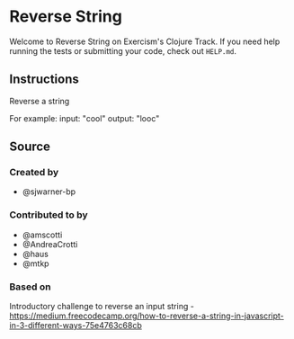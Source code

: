 # Reverse String

Welcome to Reverse String on Exercism's Clojure Track.
If you need help running the tests or submitting your code, check out `HELP.md`.

## Instructions

Reverse a string

For example:
input: "cool"
output: "looc"

## Source

### Created by

- @sjwarner-bp

### Contributed to by

- @amscotti
- @AndreaCrotti
- @haus
- @mtkp

### Based on

Introductory challenge to reverse an input string - https://medium.freecodecamp.org/how-to-reverse-a-string-in-javascript-in-3-different-ways-75e4763c68cb